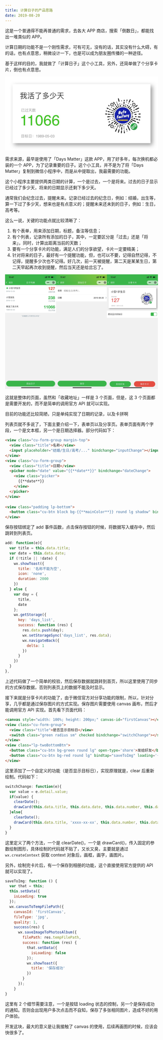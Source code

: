 ```yaml
---
title: 计算日子的产品思路
date: 2019-08-20
---
```


这是一个普通得不能再普通的需求，去各大 APP 商店，搜索「倒数日」，都能找出一堆类似的 APP。

计算日期的功能不是一个刚性需求，可有可无，没有的话，其实没有什么大碍，有的话，也有点意思，稍微设计一下，也是可以成为朋友圈传播的一种途径。

基于这样的目的，我就做了「计算日子」这个小工具，另外，还简单做了个分享卡片，倒也有点意思。

![](./_image/IMG_3101.JPG)

需求来源，最早是使用了「Days Matter」这款 APP，用了好多年，每次换机都必装的一个 APP，为了记录重要的日子。这个小工具，并不是为了将「Days Matter」复制到微信小程序中，而是从中提取出，我最需要的功能。

这个小程序主要提供两类日期的计算，一个是过去，一个是将来。过去的日子显示已经过了多少天，将来的日期显示还剩下多少天。

通常我们会纪念过去，提醒未来。记录已经过去的纪念日，例如：结婚，出生等，算一下过了多少天，想来也是有点意义的；提醒未来还未到的日子，例如：生日，高考等。

这么一说，关键的功能点就比较清晰了：

1. 有个表单，用来添加日期，标题，备注等信息；
2. 有个列表，记录所有添加的日子，其中，一定要区分是「过去」还是「将来」，同时，计算出距离当前的天数；
3. 要有一个分享卡片的功能，满足人们的分享欲望，卡片一定要精美；
4. 针对将来的日子，最好有一个提醒功能，但，也可以不要，记得自然记得，不记得，提醒多少次也不记得。好几次，前一天被提醒，第二天是某某生日，第二天早起再次收到提醒，然后当天还是给岔忘了。

![](./_image/IMG_3100.JPG)

这就是整体的页面，虽然和「收藏地址」一样是 3 个页面，但是，这 3 个页面都是需要开发的，而不是简单的调用官方 API 就可以实现。

目前的功能还比较简陋，只是单纯实现了日期的记录，以及卡拼啊


列表页就不多说了，下面主要介绍一下，表单页以及分享页。表单页面有两个字段，一个是文本框，另一个是日期选择器。部分代码如下：

```html
<view class="cu-form-group margin-top">
  <view class="title">名称</view>
  <input placeholder="结婚/生日/高考/..." bindchange="inputChange"></input>
</view>
<view class="cu-form-group">
  <view class="title">日期</view>
  <picker mode="date" value="{{**date**}}" bindchange="dateChange">
    <view class="picker">
      {{**date**}}
    </view>
  </picker>
</view>

<view class="padding lp-bottom">
  <button class="cu-btn block bg-{{**mainColor**}} round lg shadow" bindtap="add">保存</button>
</view>
```

保存按钮绑定了 add 事件函数，点击保存按钮的时候，将数据写入缓存中，然后跳转到列表页。

```js
add: function(e){
  var title = this.data.title;
  var date = this.data.date;
  if (!title || !date) {
    wx.showToast({
      title: '名称不能为空',
      icon: 'none',
      duration: 2000
    })
  } else {
    var day = {
      title,
      date
    };
    wx.getStorage({
      key: 'days_list',
      success: function (res) {
        res.data.push(day);
        wx.setStorageSync('days_list', res.data);
        wx.navigateBack({
          delta: 1
        })
      }
    })
  }
},
```

上述代码做了一个简单的校验，然后保存数据就跳转到首页，所以这里使用了同步的方式保存数据，否则列表页上的数据不能及时显示。

接下来就是分享卡片的功能了，由于微信官方对分享功能的限制，所以，针对分享，几乎都是通过保存图片的方式实现。保存图片需要使用 canvas 画布，然后才能调用官方 API 实现。首先看下页面代码： 

```html
<canvas style="width: 100%; height: 200px;" canvas-id="firstCanvas"></canvas>
<view class="cu-form-group">
  <view class="title">是否显示目标日</view>
  <switch class="green radius sm" checked bindchange="switchChange"></switch>
</view>
<view class="lp-twoBottomBtn">
  <button class="cu-btn bg-green round lg" open-type='share'>发给好友</button>
  <button class="cu-btn bg-red round lg" bindtap="saveToImg" loading='{{ isLoading }}'>保存卡片</button>
</view>
```

这里添加了一个自定义的功能（是否显示目标日），实现原理就是，clear 后重新绘制。代码如下：

```js
switchChange: function(e){
  var value = e.detail.value;
  if(value) {
    clearDate();
    drawCard(this.data.title, this.data.date, this.data.number, this.data.isPast);
  }else{
    clearDate();
    drawCard(this.data.title, 'xxxx-xx-xx', this.data.number, this.data.isPast);
  }
}
```

这里定义了两个方法，一个是 clearDate()，一个是 drawCard()，传入固定的参数绘制图形，具体绘制的代码就不贴了，又长又臭，主要就是通过 `wx.createContext` 获取 context 对象后，画框，画字，画图片。

另外，绘制完卡片后，有一个保存到相册的功能，这个直接使用官方提供的 API 就可以实现了。

```js
saveToImg: function () {
  var that = this;
  this.setData({
    isLoading: true
  });
  wx.canvasToTempFilePath({
    canvasId: 'firstCanvas',
    fileType: 'jpg',
    quality: 1,
    success(res) {
      wx.saveImageToPhotosAlbum({
        filePath: res.tempFilePath,
        success: function (res) {
          that.setData({
            isLoading: false
          });
          wx.showToast({
            title: '保存成功'
          })
        }
      });
    }
}
```

这里有 2 个细节需要注意，一个是按钮 loading 状态的控制，另一个是保存成功的通知。否则会出现用户多次点击而不自知，保存了多张相同图片，造成不好的用户体验。

开发这块，最大的意义是让我接触了 canvas 的使用，后续再画图的时候，应该会快很多了。
